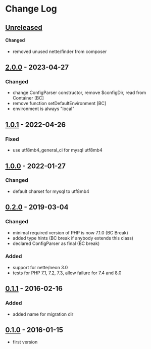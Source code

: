 # Change Log

## [Unreleased][unreleased]

#### Changed
- removed unused nette/finder from composer

## [2.0.0] - 2023-04-27
### Changed
- change ConfigParser constructor, remove $configDir, read from Container [BC]
- remove function setDefaultEnvironment [BC]
- environment is always "local"

## [1.0.1] - 2022-04-26
### Fixed
- use utf8mb4_general_ci for mysql utf8mb4

## [1.0.0] - 2022-01-27
### Changed
- default charset for mysql to utf8mb4

## [0.2.0] - 2019-03-04
### Changed
- minimal required version of PHP is now 7.1.0 (BC Break)
- added type hints (BC break if anybody extends this class)
- declared ConfigParser as final (BC break)

### Added
- support for nette/neon 3.0
- tests for PHP 7.1, 7.2, 7.3, allow failure for 7.4 and 8.0

## [0.1.1] - 2016-02-16
### Added
- added name for migration dir

## [0.1.0] - 2016-01-15
- first version

[unreleased]: https://github.com/lulco/nette-phoenix-registrator/compare/2.0.0...HEAD
[2.0.0]: https://github.com/lulco/nette-phoenix-registrator/compare/1.0.1...2.0.0
[1.0.1]: https://github.com/lulco/nette-phoenix-registrator/compare/1.0.0...1.0.1
[1.0.0]: https://github.com/lulco/nette-phoenix-registrator/compare/0.2.0...1.0.0
[0.2.0]: https://github.com/lulco/nette-phoenix-registrator/compare/0.1.1...0.2.0
[0.1.1]: https://github.com/lulco/nette-phoenix-registrator/compare/0.1.0...0.1.1
[0.1.0]: https://github.com/lulco/nette-phoenix-registrator/compare/e13fa41ff5046c05c68bfde257d65dc4eaf951a1...0.1.0
